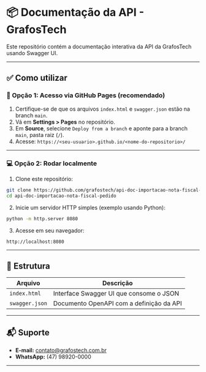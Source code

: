 
# 📦 Documentação da API - GrafosTech

Este repositório contém a documentação interativa da API da GrafosTech usando Swagger UI.

---

## ✅ Como utilizar

### 📍 Opção 1: Acesso via GitHub Pages (recomendado)
1. Certifique-se de que os arquivos `index.html` e `swagger.json` estão na branch `main`.
2. Vá em **Settings > Pages** no repositório.
3. Em **Source**, selecione `Deploy from a branch` e aponte para a branch `main`, pasta raiz (`/`).
4. Acesse: `https://<seu-usuario>.github.io/<nome-do-repositorio>/`

---

### 💻 Opção 2: Rodar localmente

1. Clone este repositório:
```bash
git clone https://github.com/grafostech/api-doc-importacao-nota-fiscal-pedido.git
cd api-doc-importacao-nota-fiscal-pedido
```

2. Inicie um servidor HTTP simples (exemplo usando Python):
```bash
python -m http.server 8080
```

3. Acesse em seu navegador:
```
http://localhost:8080
```

---

## 📁 Estrutura

| Arquivo         | Descrição                                  |
|------------------|----------------------------------------------|
| `index.html`     | Interface Swagger UI que consome o JSON     |
| `swagger.json`   | Documento OpenAPI com a definição da API    |

---

## 📬 Suporte

- **E-mail:** contato@grafostech.com.br  
- **WhatsApp:** (47) 98920-0000

---
